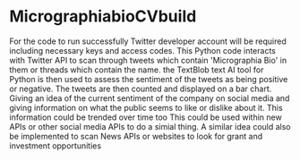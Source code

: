 # MicrographiabioCVbuild
For the code to run successfully Twitter developer account will be required including necessary keys and access codes.
This Python code interacts with Twitter API to scan through tweets which contain 'Micrographia Bio' in them or threads which contain the name. the TextBlob text AI tool for Python is then used to assess the sentiment of the tweets as being positive or negative. The tweets are then counted and displayed on a bar chart.
Giving an idea of the current sentiment of the company on social media and giving information on what the public seems to like or dislike about it.
This information could be trended over time too
This could be used within new APIs or other social media APIs to do a simial thing.
A similar idea could also be implemented to scan News APIs or websites to look for grant and investment opportunities
